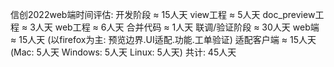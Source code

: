 信创2022web端时间评估:
  开发阶段 ≈ 15人天
    view工程 ≈ 5人天
    doc_preview工程 ≈ 3人天
    web工程 ≈ 6人天
    合并代码 ≈ 1人天
  联调/验证阶段 ≈ 30人天
    web端 ≈ 15人天 (以firefox为主: 预览边界.UI适配.功能.工单验证)
    适配客户端 ≈ 15人天 (Mac: 5人天 Windows: 5人天 Linux: 5人天)
  共计: 45人天

